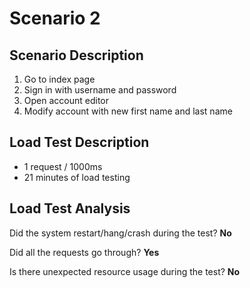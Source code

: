 # Scenario 2

## Scenario Description
1. Go to index page
2. Sign in with username and password
3. Open account editor
4. Modify account with new first name and last name

## Load Test Description
- 1 request / 1000ms
- 21 minutes of load testing

## Load Test Analysis

Did the system restart/hang/crash during the test? **No**

Did all the requests go through? **Yes**

Is there unexpected resource usage during the test? **No**
